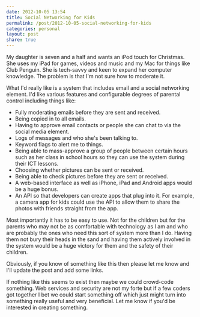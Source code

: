 ```yaml
---
date: 2012-10-05 13:54
title: Social Networking for Kids
permalink: /post/2012-10-05-social-networking-for-kids
categories: personal
layout: post
share: true
---
```


My daughter is seven and a half and wants an iPod touch for Christmas. She uses my iPad for games, videos and music and my Mac for things like Club Penguin. She is tech-savvy and keen to expand her computer knowledge. The problem is that I'm not sure how to moderate it.

What I'd really like is a system that includes email and a social networking element. I'd like various features and configurable degrees of parental control including things like:

* Fully moderating emails before they are sent and received.
* Being copied in to all emails.
* Having to approve email contacts or people she can chat to via the social media element.
* Logs of messages and who she's been talking to.
* Keyword flags to alert me to things.
* Being able to mass-approve a group of people between certain hours such as her class in school hours so they can use the system during their ICT lessons.
* Choosing whether pictures can be sent or received.
* Being able to check pictures before they are sent or received.
* A web-based interface as well as iPhone, iPad and Android apps would be a huge bonus.
* An API so that developers can create apps that plug into it. For example, a camera app for kids could use the API to allow them to share the photos with friends straight from the app.

Most importantly it has to be easy to use. Not for the children but for the parents who may not be as comfortable with technology as I am and who are probably the ones who need this sort of system more than I do. Having them not bury their heads in the sand and having them actively involved in the system would be a huge victory for them and the safety of their children.

Obviously, if you know of something like this then please let me know and I'll update the post and add some links.

If nothing like this seems to exist then maybe we could crowd-code something. Web services and security are not my forte but if a few coders got together I bet we could start something off which just might turn into something really useful and very beneficial. Let me know if you'd be interested in creating something.
